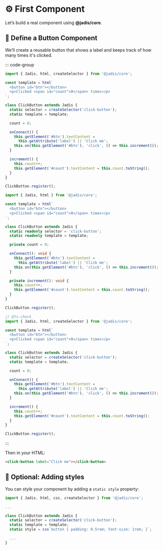 # ⚙️ First Component

Let’s build a real component using **@jadis/core**.

## 🧩 Define a Button Component

We’ll create a reusable button that shows a label and keeps track of how many times it's clicked.

::: code-group

```javascript
import { Jadis, html, createSelector } from '@jadis/core';

const template = html`
  <button id="btn"></button>
  <p>Clicked <span id="count">0</span> times</p>
`;

class ClickButton extends Jadis {
  static selector = createSelector('click-button');
  static template = template;

  count = 0;

  onConnect() {
    this.getElement('#btn').textContent =
      this.getAttribute('label') || 'Click me';
    this.on(this.getElement('#btn'), 'click', () => this.increment());
  }

  increment() {
    this.count++;
    this.getElement('#count').textContent = this.count.toString();
  }
}

ClickButton.register();
```

```typescript
import { Jadis, html } from '@jadis/core';

const template = html`
  <button id="btn"></button>
  <p>Clicked <span id="count">0</span> times</p>
`;

class ClickButton extends Jadis {
  static readonly selector = 'click-button';
  static readonly template = template;

  private count = 0;

  onConnect(): void {
    this.getElement('#btn').textContent =
      this.getAttribute('label') || 'Click me';
    this.on(this.getElement('#btn'), 'click', () => this.increment());
  }

  private increment(): void {
    this.count++;
    this.getElement('#count').textContent = this.count.toString();
  }
}

ClickButton.register();
```

```javascript [js-doc]
// @ts-check
import { Jadis, html, createSelector } from '@jadis/core';

const template = html`
  <button id="btn"></button>
  <p>Clicked <span id="count">0</span> times</p>
`;

class ClickButton extends Jadis {
  static selector = createSelector('click-button');
  static template = template;

  count = 0;

  onConnect() {
    this.getElement('#btn').textContent =
      this.getAttribute('label') || 'Click me';
    this.on(this.getElement('#btn'), 'click', () => this.increment());
  }

  increment() {
    this.count++;
    this.getElement('#count').textContent = this.count.toString();
  }
}

ClickButton.register();
```

:::

Then in your HTML:

```html
<click-button label="Click me"></click-button>
```

## 🎨 Optional: Adding styles

You can style your component by adding a `static style` property:

```javascript
import { Jadis, html, css, createSelector } from '@jadis/core';

...

class ClickButton extends Jadis {
  static selector = createSelector('click-button');
  static template = template;
  static style = css`button { padding: 0.5rem; font-size: 1rem; }`;

  ...
}
```
